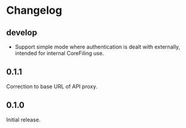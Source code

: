 # Changelog

## develop
- Support simple mode where authentication is dealt with externally, intended
  for internal CoreFiling use.

## 0.1.1
Correction to base URL of API proxy.

## 0.1.0
Initial release.
